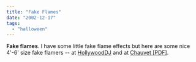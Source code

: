 ```yaml
---
title: "Fake Flames"
date: "2002-12-17"
tags: 
  - "halloween"
---
```


**Fake flames**. I have some little fake flame effects but here are some nice 4'-6' size fake flamers -- at [HollywoodDJ](  http://www.hollywooddj.com/noname43.html) and at [Chauvet \[PDF\]](http://www.chauvetlighting.com/Product%20Pages/Effects/Resources/CH-Fire%20Manual.pdf).
